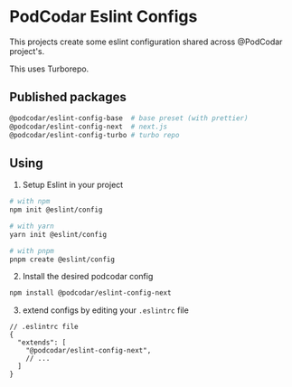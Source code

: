 # PodCodar Eslint Configs

This projects create some eslint configuration shared across @PodCodar project's.

This uses Turborepo.

## Published packages

```sh
@podcodar/eslint-config-base  # base preset (with prettier)
@podcodar/eslint-config-next  # next.js
@podcodar/eslint-config-turbo # turbo repo
```

## Using

1. Setup Eslint in your project

  ```sh
  # with npm
  npm init @eslint/config

  # with yarn
  yarn init @eslint/config

  # with pnpm
  pnpm create @eslint/config
  ```

2. Install the desired podcodar config

```sh
npm install @podcodar/eslint-config-next
```

3. extend configs by editing your `.eslintrc` file

```jsonc
// .eslintrc file
{
  "extends": [
    "@podcodar/eslint-config-next",
    // ...
  ]
}
```
